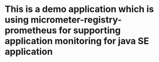 # This is a demo application which is using micrometer-registry-prometheus for supporting application monitoring for java SE application
